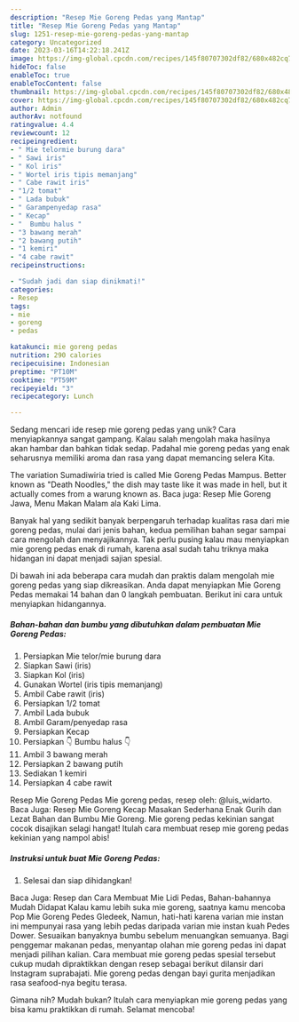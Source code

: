 ```yaml
---
description: "Resep Mie Goreng Pedas yang Mantap"
title: "Resep Mie Goreng Pedas yang Mantap"
slug: 1251-resep-mie-goreng-pedas-yang-mantap
category: Uncategorized
date: 2023-03-16T14:22:18.241Z
image: https://img-global.cpcdn.com/recipes/145f80707302df82/680x482cq70/mie-goreng-pedas-foto-resep-utama.jpg
hideToc: false
enableToc: true
enableTocContent: false
thumbnail: https://img-global.cpcdn.com/recipes/145f80707302df82/680x482cq70/mie-goreng-pedas-foto-resep-utama.jpg
cover: https://img-global.cpcdn.com/recipes/145f80707302df82/680x482cq70/mie-goreng-pedas-foto-resep-utama.jpg
author: Admin
authorAv: notfound
ratingvalue: 4.4
reviewcount: 12
recipeingredient:
- " Mie telormie burung dara"
- " Sawi iris"
- " Kol iris"
- " Wortel iris tipis memanjang"
- " Cabe rawit iris"
- "1/2 tomat"
- " Lada bubuk"
- " Garampenyedap rasa"
- " Kecap"
- "  Bumbu halus "
- "3 bawang merah"
- "2 bawang putih"
- "1 kemiri"
- "4 cabe rawit"
recipeinstructions:

- "Sudah jadi dan siap dinikmati!"
categories:
- Resep
tags:
- mie
- goreng
- pedas

katakunci: mie goreng pedas 
nutrition: 290 calories
recipecuisine: Indonesian
preptime: "PT10M"
cooktime: "PT59M"
recipeyield: "3"
recipecategory: Lunch

---
```





Sedang mencari ide resep mie goreng pedas yang unik? Cara menyiapkannya sangat gampang. Kalau salah mengolah maka hasilnya akan hambar dan bahkan tidak sedap. Padahal mie goreng pedas yang enak seharusnya memiliki aroma dan rasa yang dapat memancing selera Kita.





The variation Sumadiwiria tried is called Mie Goreng Pedas Mampus. Better known as &#34;Death Noodles,&#34; the dish may taste like it was made in hell, but it actually comes from a warung known as. Baca juga: Resep Mie Goreng Jawa, Menu Makan Malam ala Kaki Lima.

Banyak hal yang sedikit banyak berpengaruh terhadap kualitas rasa dari mie goreng pedas, mulai dari jenis bahan, kedua pemilihan bahan segar sampai cara mengolah dan menyajikannya. Tak perlu pusing kalau mau menyiapkan mie goreng pedas enak di rumah, karena asal sudah tahu triknya maka hidangan ini dapat menjadi sajian spesial.






Di bawah ini ada beberapa cara mudah dan praktis dalam mengolah mie goreng pedas yang siap dikreasikan. Anda dapat menyiapkan Mie Goreng Pedas memakai 14 bahan dan 0 langkah pembuatan. Berikut ini cara untuk menyiapkan hidangannya.

<!--inarticleads1-->

##### Bahan-bahan dan bumbu yang dibutuhkan dalam pembuatan Mie Goreng Pedas:

1. Persiapkan  Mie telor/mie burung dara
1. Siapkan  Sawi (iris)
1. Siapkan  Kol (iris)
1. Gunakan  Wortel (iris tipis memanjang)
1. Ambil  Cabe rawit (iris)
1. Persiapkan 1/2 tomat
1. Ambil  Lada bubuk
1. Ambil  Garam/penyedap rasa
1. Persiapkan  Kecap
1. Persiapkan  👇 Bumbu halus 👇
1. Ambil 3 bawang merah
1. Persiapkan 2 bawang putih
1. Sediakan 1 kemiri
1. Persiapkan 4 cabe rawit


Resep Mie Goreng Pedas Mie goreng pedas, resep oleh: @luis_widarto. Baca Juga: Resep Mie Goreng Kecap Masakan Sederhana Enak Gurih dan Lezat Bahan dan Bumbu Mie Goreng. Mie goreng pedas kekinian sangat cocok disajikan selagi hangat! Itulah cara membuat resep mie goreng pedas kekinian yang nampol abis! 

<!--inarticleads2-->

##### Instruksi untuk buat Mie Goreng Pedas:


1. Selesai dan siap dihidangkan!

Baca Juga: Resep dan Cara Membuat Mie Lidi Pedas, Bahan-bahannya Mudah Didapat Kalau kamu lebih suka mie goreng, saatnya kamu mencoba Pop Mie Goreng Pedes Gledeek, Namun, hati-hati karena varian mie instan ini mempunyai rasa yang lebih pedas daripada varian mie instan kuah Pedes Dower. Sesuaikan banyaknya bumbu sebelum menuangkan semuanya. Bagi penggemar makanan pedas, menyantap olahan mie goreng pedas ini dapat menjadi pilihan kalian. Cara membuat mie goreng pedas spesial tersebut cukup mudah dipraktikkan dengan resep sebagai berikut dilansir dari Instagram suprabajati. Mie goreng pedas dengan bayi gurita menjadikan rasa seafood-nya begitu terasa. 

Gimana nih? Mudah bukan? Itulah cara menyiapkan mie goreng pedas yang bisa kamu praktikkan di rumah. Selamat mencoba!
